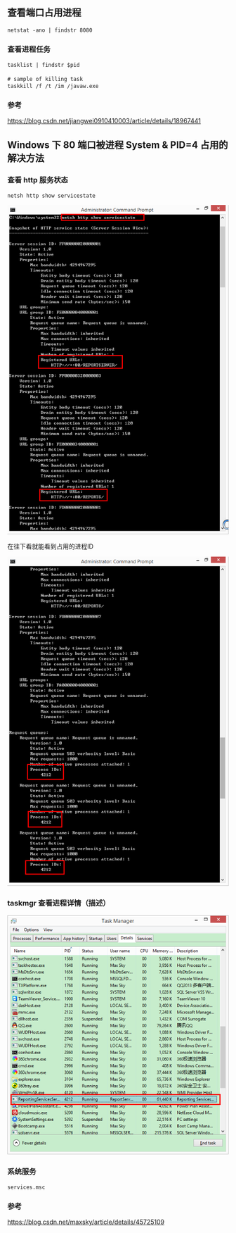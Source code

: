 
## 查看端口占用进程

```shell script
netstat -ano | findstr 8080
```

### 查看进程任务

```shell script
tasklist | findstr $pid

# sample of killing task
taskkill /f /t /im /javaw.exe
```

### 参考

https://blog.csdn.net/jiangwei0910410003/article/details/18967441


## Windows 下 80 端口被进程 System & PID=4 占用的解决方法

### 查看 http 服务状态

```
netsh http show servicestate
```

![image01](image01.png)

在往下看就能看到占用的进程ID

![image02](image02.png)

### taskmgr 查看进程详情（描述）

![image03](image03.png)

### 系统服务

```
services.msc
```

### 参考

https://blog.csdn.net/maxsky/article/details/45725109